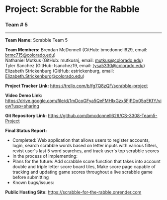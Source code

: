 # Project: Scrabble for the Rabble

### Team # 5

------------

**Team Name:** Scrabble Team 5

**Team Members:** Brendan McDonnell (GitHub: bmcdonnell629, email: brmc715@colorado.edu)  
Nathaniel  Mutkus (GitHub: mutkusnj, email: mutkus@colorado.edu)  
Tyler Sanchez (GitHub: tsanchez19, email: tysa5330@colorado.edu)  
Elizabeth Strickenburg (GitHub: estrickenburg, email: Elizabeth.Strickenburg@colorado.edu)  

**Project Tracker Link:** https://trello.com/b/fg7Q8zQF/scrabble-project

**Video Demo Link:** https://drive.google.com/file/d/1mDcoGFya5QeFMHIxGzx5FjPDo05qEKfY/view?usp=sharing

**Git Repository Link:** https://github.com/bmcdonnell629/CS-3308-Team5-Project

**Final Status Report:**
- Completed: Web application that allows users to register accounts, login, search scrabble words based on letter inputs with various filters, revist user's last 5 word searches, and track user's top scrabble scores
- In the process of implementing: 
- Plans for the future: Add scrabble score function that takes into account double and triple letter score board tiles, Make score page capable of tracking and updating game scores throughout a live scrabble game before submitting 
- Known bugs/issues:

**Public Hosting Site:** https://scrabble-for-the-rabble.onrender.com


